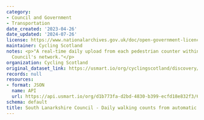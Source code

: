 ```yaml
---
category:
- Council and Government
- Transportation
date_created: '2023-04-26'
date_updated: '2024-07-26'
license: https://www.nationalarchives.gov.uk/doc/open-government-licence/version/3/
maintainer: Cycling Scotland
notes: <p>"A real-time daily upload from each pedestrian counter within South Lanarkshire
  Council's network."</p>
organization: Cycling Scotland
original_dataset_link: https://usmart.io/org/cyclingscotland/discovery/discovery-view-detail/38b3b7cb-f539-48ca-aedc-6d17e35d26b2
records: null
resources:
- format: JSON
  name: API
  url: https://api.usmart.io/org/d1b773fa-d2bd-4830-b399-ecfd18e832f3/6ce469fc-e742-48e0-90a4-253a4f3f0760/1/urql
schema: default
title: South Lanarkshire Council - Daily walking counts from automatic cycling counters
---
```

